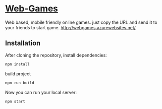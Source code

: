 # [Web-Games](http://webgames.azurewebsites.net/)
Web based, mobile friendly online games. just copy the URL and send it to your friends to start game. 
http://webgames.azurewebsites.net/

## Installation

After cloning the repository, install dependencies:
```sh
npm install
```
build project
```sh
npm run build
```
Now you can run your local server:
```sh
npm start
```
